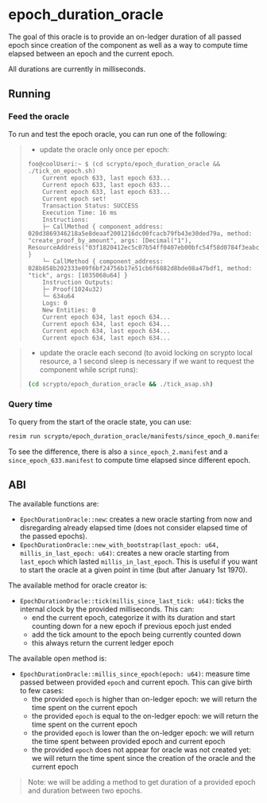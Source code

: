 # epoch_duration_oracle

The goal of this oracle is to provide an on-ledger duration of all passed epoch since creation of the component as well as a way to compute time elapsed between an epoch and the current epoch.

All durations are currently in milliseconds.

## Running

### Feed the oracle

To run and test the epoch oracle, you can run one of the following:

> - update the oracle only once per epoch:
>
> ```
> foo@coolUseri:~ $ (cd scrypto/epoch_duration_oracle && ./tick_on_epoch.sh)
>     Current epoch 633, last epoch 633...
>     Current epoch 633, last epoch 633...
>     Current epoch 633, last epoch 633...
>     Current epoch set!
>     Transaction Status: SUCCESS
>     Execution Time: 16 ms
>     Instructions:
>     ├─ CallMethod { component_address: 020d3869346218a5e8deaaf2001216dc00fcacb79fb43e30ded79a, method: "create_proof_by_amount", args: [Decimal("1"), ResourceAddress("03f1820412ec5c07b54ff0407eb00bfc54f58d0784f3eabc2df9c7")] }
>     └─ CallMethod { component_address: 028b858b202333e09f6bf24756b17e51cb6f6882d8bde08a47bdf1, method: "tick", args: [1035068u64] }
>     Instruction Outputs:
>     ├─ Proof(1024u32)
>     └─ 634u64
>     Logs: 0
>     New Entities: 0
>     Current epoch 634, last epoch 634...
>     Current epoch 634, last epoch 634...
>     Current epoch 634, last epoch 634...
>     Current epoch 634, last epoch 634...
> ```

> - update the oracle each second (to avoid locking on scrypto local resource, a 1 second sleep is necessary if we want to request the component while script runs):
> ```bash
> (cd scrypto/epoch_duration_oracle && ./tick_asap.sh)
> ```

### Query time

To query from the start of the oracle state, you can use:

```bash
resim run scrypto/epoch_duration_oracle/manifests/since_epoch_0.manifest
```

To see the difference, there is also a `since_epoch_2.manifest` and a `since_epoch_633.manifest` to compute time elapsed since different epoch.

## ABI

The available functions are:

- `EpochDurationOracle::new`: creates a new oracle starting from now and disregarding already elapsed time (does not consider elapsed time of the passed epochs).
- `EpochDurationOracle::new_with_bootstrap(last_epoch: u64, millis_in_last_epoch: u64)`: creates a new oracle starting from `last_epoch` which lasted `millis_in_last_epoch`. This is useful if you want to start the oracle at a given point in time (but after January 1st 1970).

The available method for oracle creator is:

- `EpochDurationOracle::tick(millis_since_last_tick: u64)`: ticks the internal clock by the provided milliseconds. This can:
  - end the current epoch, categorize it with its duration and start counting down for a new epoch if previous epoch just ended
  - add the tick amount to the epoch being currently counted down
  - this always return the current ledger epoch

The available open method is:

- `EpochDurationOracle::millis_since_epoch(epoch: u64)`: measure time passed between provided `epoch` and current epoch. This can give birth to few cases:
  - the provided `epoch` is higher than on-ledger epoch: we will return the time spent on the current epoch
  - the provided `epoch` is equal to the on-ledger epoch: we will return the time spent on the current epoch
  - the provided `epoch` is lower than the on-ledger epoch: we will return the time spent between provided epoch and current epoch
  - the provided `epoch` does not appear for oracle was not created yet: we will return the time spent since the creation of the oracle and the current epoch

> Note: we will be adding a method to get duration of a provided epoch and duration between two epochs.